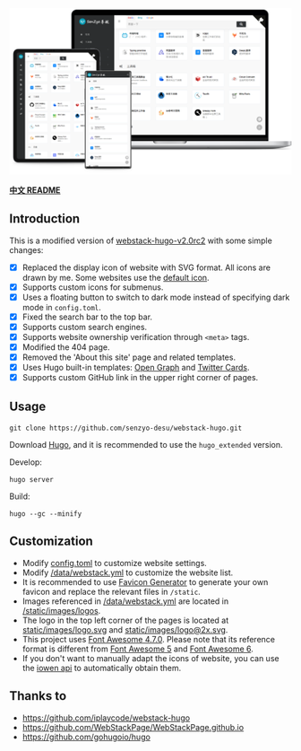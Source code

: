 ![Navigation-on-Devices](static/images/Display.png)

**[中文 README](/README_CN.md)**

## Introduction

This is a modified version of [webstack-hugo-v2.0rc2](https://github.com/iplaycode/webstack-hugo/releases/tag/2.0rc2) with some simple changes:

- [x] Replaced the display icon of website with SVG format. All icons are drawn by me. Some websites use the [default icon](static/images/Default.svg).
- [x] Supports custom icons for submenus.
- [x] Uses a floating button to switch to dark mode instead of specifying dark mode in `config.toml`.
- [x] Fixed the search bar to the top bar.
- [x] Supports custom search engines.
- [x] Supports website ownership verification through `<meta>` tags.
- [x] Modified the 404 page.
- [x] Removed the 'About this site' page and related templates.
- [x] Uses Hugo built-in templates: [Open Graph](https://gohugo.io/templates/embedded/#open-graph) and [Twitter Cards](https://gohugo.io/templates/embedded/#twitter-cards).
- [x] Supports custom GitHub link in the upper right corner of pages.

## Usage

```
git clone https://github.com/senzyo-desu/webstack-hugo.git
```

Download [Hugo](https://github.com/gohugoio/hugo/releases/latest), and it is recommended to use the `hugo_extended` version.

Develop:

```
hugo server
```

Build:

```
hugo --gc --minify
```

## Customization

- Modify [config.toml](/config.toml) to customize website settings.
- Modify [/data/webstack.yml](/data/webstack.yml) to customize the website list.
- It is recommended to use [Favicon Generator](https://realfavicongenerator.net/) to generate your own favicon and replace the relevant files in `/static`.
- Images referenced in [/data/webstack.yml](/data/webstack.yml) are located in [/static/images/logos](/static/images/logos).
- The logo in the top left corner of the pages is located at [static/images/logo.svg](static/images/logo.svg) and [static/images/logo@2x.svg](static/images/logo@2x.svg).
- This project uses [Font Awesome 4.7.0](https://fontawesome.com/v4/icons/). Please note that its reference format is different from [Font Awesome 5](https://fontawesome.com/v5/search) and [Font Awesome 6](https://fontawesome.com/v6/icons).
- If you don't want to manually adapt the icons of website, you can use the [iowen api](https://api.iowen.cn/doc/favicon.html) to automatically obtain them.

## Thanks to

- https://github.com/iplaycode/webstack-hugo
- https://github.com/WebStackPage/WebStackPage.github.io
- https://github.com/gohugoio/hugo
